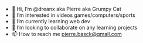 - 👋 Hi, I’m @dreanx aka Pierre aka Grumpy Cat
- 👀 I’m interested in videos games/computers/sports
- 🌱 I’m currently learning web dev
- 💞️ I’m looking to collaborate on any learning projects
- 📫 How to reach me pierre.basck@gmail.com

<!---
dreanx/dreanx is a ✨ special ✨ repository because its `README.md` (this file) appears on your GitHub profile.
You can click the Preview link to take a look at your changes.
--->
